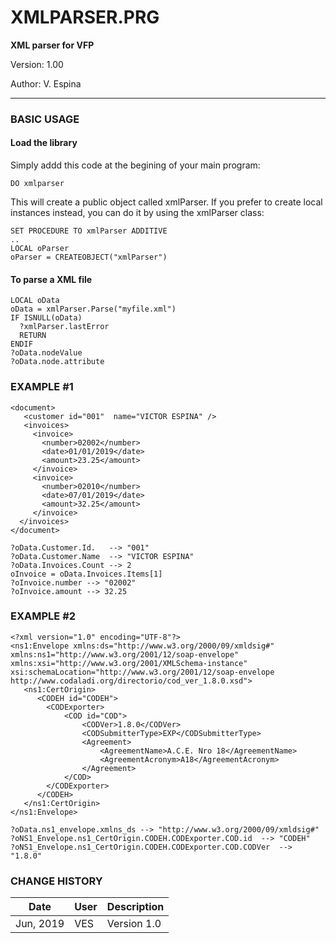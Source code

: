 # XMLPARSER.PRG
**XML parser for VFP**

Version: 1.00

Author: V. Espina

----

### BASIC USAGE

#### Load the library
Simply addd this code at the begining of your main program:

    DO xmlparser

This will create a public object called xmlParser. If you prefer to create local instances instead, you can do it by using the xmlParser class:

    SET PROCEDURE TO xmlParser ADDITIVE
    ..
    LOCAL oParser
    oParser = CREATEOBJECT("xmlParser")

 
#### To parse a XML file
    LOCAL oData
    oData = xmlParser.Parse("myfile.xml")
    IF ISNULL(oData)
      ?xmlParser.lastError
      RETURN
    ENDIF
    ?oData.nodeValue
    ?oData.node.attribute
    

### EXAMPLE #1
    <document>
       <customer id="001"  name="VICTOR ESPINA" />
       <invoices>
         <invoice>
           <number>02002</number>
           <date>01/01/2019</date>
           <amount>23.25</amount>
         </invoice>
         <invoice>
           <number>02010</number>
           <date>07/01/2019</date>
           <amount>32.25</amount>
         </invoice>
      </invoices>
    </document>
    
    ?oData.Customer.Id.   --> "001"
    ?oData.Customer.Name  --> "VICTOR ESPINA"
    ?oData.Invoices.Count --> 2
    oInvoice = oData.Invoices.Items[1]
    ?oInvoice.number --> "02002"
    ?oInvoice.amount --> 32.25


### EXAMPLE #2
    <?xml version="1.0" encoding="UTF-8"?>
    <ns1:Envelope xmlns:ds="http://www.w3.org/2000/09/xmldsig#" xmlns:ns1="http://www.w3.org/2001/12/soap-envelope" xmlns:xsi="http://www.w3.org/2001/XMLSchema-instance" xsi:schemaLocation="http://www.w3.org/2001/12/soap-envelope http://www.codaladi.org/directorio/cod_ver_1.8.0.xsd">
       <ns1:CertOrigin>
          <CODEH id="CODEH">
            <CODExporter>
                <COD id="COD">
                    <CODVer>1.8.0</CODVer>
                    <CODSubmitterType>EXP</CODSubmitterType>
                    <Agreement>
                        <AgreementName>A.C.E. Nro 18</AgreementName>
                        <AgreementAcronym>A18</AgreementAcronym>
                    </Agreement>
                </COD>
            </CODExporter>
          </CODEH>
       </ns1:CertOrigin>
    </ns1:Envelope>

    ?oData.ns1_envelope.xmlns_ds --> "http://www.w3.org/2000/09/xmldsig#"
    ?oNS1_Envelope.ns1_CertOrigin.CODEH.CODExporter.COD.id  --> "CODEH"
    ?oNS1_Envelope.ns1_CertOrigin.CODEH.CODExporter.COD.CODVer  --> "1.8.0"
    
    


### CHANGE HISTORY

|Date         |User|Description|
|-------------|----|-----------|
|Jun, 2019  |VES |Version 1.0|

